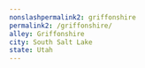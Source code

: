 ```yaml
---
﻿nonslashpermalink2: griffonshire
permalink2: /griffonshire/
alley: Griffonshire
city: South Salt Lake
state: Utah
---
```

